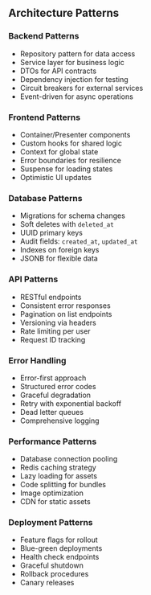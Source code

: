 ## Architecture Patterns

### Backend Patterns
- Repository pattern for data access
- Service layer for business logic
- DTOs for API contracts
- Dependency injection for testing
- Circuit breakers for external services
- Event-driven for async operations

### Frontend Patterns
- Container/Presenter components
- Custom hooks for shared logic
- Context for global state
- Error boundaries for resilience
- Suspense for loading states
- Optimistic UI updates

### Database Patterns
- Migrations for schema changes
- Soft deletes with `deleted_at`
- UUID primary keys
- Audit fields: `created_at`, `updated_at`
- Indexes on foreign keys
- JSONB for flexible data

### API Patterns
- RESTful endpoints
- Consistent error responses
- Pagination on list endpoints
- Versioning via headers
- Rate limiting per user
- Request ID tracking

### Error Handling
- Error-first approach
- Structured error codes
- Graceful degradation
- Retry with exponential backoff
- Dead letter queues
- Comprehensive logging

### Performance Patterns
- Database connection pooling
- Redis caching strategy
- Lazy loading for assets
- Code splitting for bundles
- Image optimization
- CDN for static assets

### Deployment Patterns
- Feature flags for rollout
- Blue-green deployments
- Health check endpoints
- Graceful shutdown
- Rollback procedures
- Canary releases